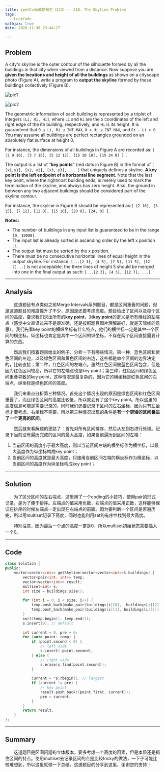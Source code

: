 ```yaml
---
title: LeetCode解题报告（232）-- 218. The Skyline Problem
tags:
  - LeetCode
mathjax: true
date: 2020-11-30 23:44:27

---
```


## Problem

A city's skyline is the outer contour of the silhouette formed by all the buildings in that city when viewed from a distance. Now suppose you are **given the locations and height of all the buildings** as shown on a cityscape photo (Figure A), write a program to **output the skyline** formed by these buildings collectively (Figure B).

<!-- more -->

![pic1](https://assets.leetcode.com/uploads/2018/10/22/skyline1.png)

![pic2](https://assets.leetcode.com/uploads/2018/10/22/skyline2.png)

The geometric information of each building is represented by a triplet of integers `[Li, Ri, Hi]`, where `Li` and `Ri` are the x coordinates of the left and right edge of the ith building, respectively, and `Hi` is its height. It is guaranteed that `0 ≤ Li, Ri ≤ INT_MAX`, `0 < Hi ≤ INT_MAX`, and `Ri - Li > 0`. You may assume all buildings are perfect rectangles grounded on an absolutely flat surface at height 0.

For instance, the dimensions of all buildings in Figure A are recorded as: `[ [2 9 10], [3 7 15], [5 12 12], [15 20 10], [19 24 8] ] `.

The output is a list of "**key points**" (red dots in Figure B) in the format of `[ [x1,y1], [x2, y2], [x3, y3], ... ]` that uniquely defines a skyline. **A key point is the left endpoint of a horizontal line segment**. Note that the last key point, where the rightmost building ends, is merely used to mark the termination of the skyline, and always has zero height. Also, the ground in between any two adjacent buildings should be considered part of the skyline contour.

For instance, the skyline in Figure B should be represented as:`[ [2 10], [3 15], [7 12], [12 0], [15 10], [20 8], [24, 0] ]`.

**Notes:**

- The number of buildings in any input list is guaranteed to be in the range `[0, 10000]`.
- The input list is already sorted in ascending order by the left x position `Li`.
- The output list must be sorted by the x position.
- There must be no consecutive horizontal lines of equal height in the output skyline. For instance, `[...[2 3], [4 5], [7 5], [11 5], [12 7]...]` is not acceptable; the three lines of height 5 should be merged into one in the final output as such: `[...[2 3], [4 5], [12 7], ...]`

------

## Analysis

&emsp;&emsp;这道题目有点类似之前Merge Intervals系列题目，都是区间重叠的问题，但是这道题目的难度提升了不少，原因是还要考虑高度。题目给出了区间以及每个区间的高度，要求我们求出所有的**key point**，对**key point**的定义是所有横线的左端点（感觉中文直译过来不是很准确，还是按照题目图片理解最好，就是天际线的意思）。我们先看key point的横纵坐标有什么特点，他们的横坐标一定是其中一个区间的横坐标，纵坐标也肯定是其中一个区间的纵坐标，不存在两个区间直接需要计算的东西。

&emsp;&emsp;然后我们按着题目给出的例子，分析一下有哪些情况。第一种，蓝色区间和紫色区间的左边，以及绿色区间和黄色区间的右边，这些都是单个区间的边界决定的，比较直接；第二种，红色区间的左端点，虽然红色区间被蓝色区间包含，但是因为红色区间较高，所以它的左端点也是key point；第三种，红色区间和绿色区间重叠导致的key point，这种情况是最复杂的，因为它的横坐标是红色区间的右端点，纵坐标是绿色区间的高度。

&emsp;&emsp;我们来重点分析第三种情况。首先这个情况出现的原因是绿色区间和红色区间重叠了，而且绿色区间的高度比较低，所以就会有了这个key point。所以这里的高度信息可能是需要记录的，同时我们还要记录下区间的左右坐标，因为只有左坐标才要考虑，右坐标不需要。所以第三种情况出现的条件是**有一个更矮的区间叠进了一个更高的区间**。

&emsp;&emsp;然后就来看解题的思路了：首先对所有区间排序，然后从左到右进行处理。记录下当前没有遍历完成的区间的最大高度，如果当前遍历到区间的左端：

1. 当前区间的高度小于最大高度，则以当前区间左端的横坐标作为横坐标，以最大高度作为纵坐标构成key point；
2. 当前区间的高度就是最大高度，只接用当前区间左端的横坐标作为横坐标，以当前区间的高度作为纵坐标构成key point；

------

## Solution

&emsp;&emsp;为了区分区间的左右端点，这里用了一个coding的小技巧，使用pair的形式记录，是为了便于排序。左端点的值采用负数，右端点的值采用正数，这样能够保证在排序的时候左端点一定出现在右端点的前面。因为要判断一个区间是否遍历完，所以用multiset记录下高度，同时也能利用set的有序性找到最大高度。

&emsp;&emsp;特别注意，因为最后一个点的高度一定是0，所以multiset初始状态需要插入一个0。

------

## Code

```c++
class Solution {
public:
    vector<vector<int>> getSkyline(vector<vector<int>>& buildings) {
        vector<pair<int, int>> temp;
        vector<vector<int>> result;
        multiset<int> s;
        int size = buildings.size();
        
        for (int i = 0; i < size; i++) {
            temp.push_back(make_pair(buildings[i][0], -buildings[i][2]));
            temp.push_back(make_pair(buildings[i][1], buildings[i][2]));
        }
        sort(temp.begin(), temp.end());
        s.insert(0); // default
        
        int current = 0, pre = 0;
        for (auto point: temp) {
            if (point.second < 0) {
                // left side
                s.insert(-point.second);
            } else {
                // right side
                s.erase(s.find(point.second));
            }
            
            current = *s.rbegin(); // largest
            if (current != pre) {
                // key point
                result.push_back({point.first, current});
                pre = current;
            }
        }
        return result;
    }
};
```

------

## Summary

&emsp;&emsp;这道题目是区间问题的立体版本，要多考虑一个高度的因素，但是本质还是抓住区间的特点。使用multiset去记录区间的点是比较tricky的做法，一下子可能比较难想到，所以这里就做一下总结。这道题目的分享到这里，谢谢您的支持！
